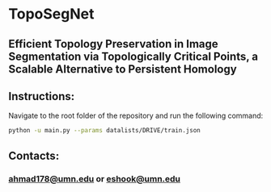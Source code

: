 # TopoSegNet
## Efficient Topology Preservation in Image Segmentation via Topologically Critical Points, a Scalable Alternative to Persistent Homology


## Instructions:

Navigate to the root folder of the repository and run the following command:

```bash
python -u main.py --params datalists/DRIVE/train.json
```



## Contacts:

### <ahmad178@umn.edu> or <eshook@umn.edu>
